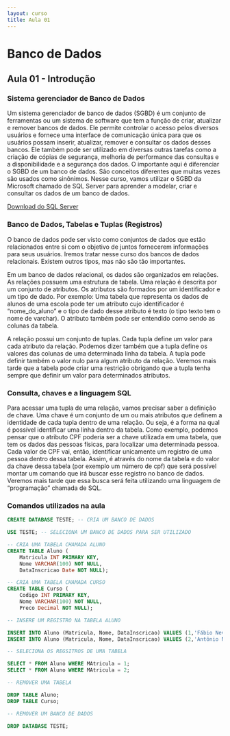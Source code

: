 ```yaml
---
layout: curso
title: Aula 01
---
```


# Banco de Dados

<!-- - Sistema gerenciador de banco de dados
- Banco de dados
- Tabela
- Registros
- Atributos (colunas dos registros)
- Tipos e Valores
- Noção de chave candidata e chave primária
- Introdução ao SQL

Falar um pouco de modelo conceitual, lógico e físico -->

## Aula 01 - Introdução

### Sistema gerenciador de Banco de Dados

Um sistema gerenciador de banco de dados (SGBD) é um conjunto de ferramentas ou um sistema de software que tem a função de criar, atualizar e remover bancos de dados. Ele permite controlar o acesso pelos diversos usuários e fornece uma interface de comunicação única para que os usuários possam inserir, atualizar, remover e consultar os dados desses bancos. Ele também pode ser utilizado em diversas outras tarefas como a criação de cópias de segurança, melhoria de performance das consultas e a disponibilidade e a segurança dos dados. O importante aqui é diferenciar o SGBD de um banco de dados. São conceitos diferentes que muitas vezes são usados como sinônimos. Nesse curso, vamos utilizar o SGBD da Microsoft chamado de SQL Server para aprender a modelar, criar e consultar os dados de um  banco de dados.

[Download do SQL Server](https://www.microsoft.com/pt-br/download/details.aspx?id=55994)

### Banco de Dados, Tabelas e Tuplas (Registros)

O banco de dados pode ser visto como conjuntos de dados que estão relacionados entre si com o objetivo de juntos fornecerem informações para seus usuários. Iremos tratar nesse curso dos bancos de dados relacionais. Existem outros tipos, mas não são tão importantes.

 Em um banco de dados relacional, os dados são organizados em relações. As relações possuem uma estrutura de tabela. Uma relação é descrita por um conjunto de atributos. Os atributos são formados por um identificador e um tipo de dado. Por exemplo: Uma tabela que representa os dados de alunos de uma escola pode ter um atributo cujo identificador é “nome_do_aluno” e o tipo de dado desse atributo é texto (o tipo texto tem o nome de varchar). O atributo também pode ser entendido como sendo as colunas da tabela. 
 
 A relação possui um conjunto de tuplas. Cada tupla define um valor para cada atributo da relação. Podemos dizer também que a tupla define os valores das colunas de uma determinada linha da tabela. A tupla pode definir também o valor nulo para algum atributo da relação. Veremos mais tarde que a tabela pode criar uma restrição obrigando que a tupla tenha sempre que definir um valor para determinados atributos. 

### Consulta, chaves e a linguagem SQL

Para acessar uma tupla de uma relação, vamos precisar saber a definição de chave. Uma chave é um conjunto de um ou mais atributos que definem a identidade de cada tupla dentro de uma relação. Ou seja, é a forma na qual é possível identificar uma linha dentro da tabela. Como exemplo, podemos pensar que o atributo CPF poderia ser a chave utilizada em uma tabela, que tem os dados das pessoas físicas, para localizar uma determinada pessoa. Cada valor de CPF vai, então, identificar unicamente um registro de uma pessoa dentro dessa tabela. Assim, é através do nome da tabela e do valor da chave dessa tabela (por exemplo um número de cpf) que será possível montar um comando que irá buscar esse registro no banco de dados. Veremos mais tarde que essa busca será feita utilizando uma linguagem de “programação” chamada de SQL.

### Comandos utilizados na aula  

```sql
CREATE DATABASE TESTE; -- CRIA UM BANCO DE DADOS

USE TESTE; -- SELECIONA UM BANCO DE DADOS PARA SER UTILIZADO

-- CRIA UMA TABELA CHAMADA ALUNO
CREATE TABLE Aluno (
    Matricula INT PRIMARY KEY,
    Nome VARCHAR(100) NOT NULL,
    DataInscricao Date NOT NULL);

-- CRIA UMA TABELA CHAMADA CURSO  
CREATE TABLE Curso (
    Codigo INT PRIMARY KEY,
    Nome VARCHAR(100) NOT NULL,
    Preco Decimal NOT NULL);

-- INSERE UM REGISTRO NA TABELA ALUNO

INSERT INTO Aluno (Matricula, Nome, DataInscricao) VALUES (1,'Fábio Neves','2022-06-04');
INSERT INTO Aluno (Matricula, Nome, DataInscricao) VALUES (2,'Antônio Neves','2022-06-04');

-- SELECIONA OS REGSITROS DE UMA TABELA  

SELECT * FROM Aluno WHERE MAtricula = 1;
SELECT * FROM Aluno WHERE MAtricula = 2;

-- REMOVER UMA TABELA  

DROP TABLE Aluno;
DROP TABLE Curso;

-- REMOVER UM BANCO DE DADOS

DROP DATABASE TESTE;

```